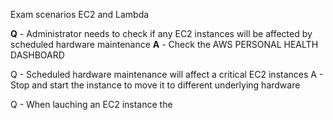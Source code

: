 Exam scenarios EC2 and Lambda

**Q** - Administrator needs to check if any EC2 instances will be affected by scheduled hardware maintenance
**A** - Check the AWS PERSONAL HEALTH DASHBOARD

Q - Scheduled hardware maintenance will affect a critical EC2 instances
A - Stop and start the instance to move it to different underlying hardware

Q - When lauching an EC2 instance the 
